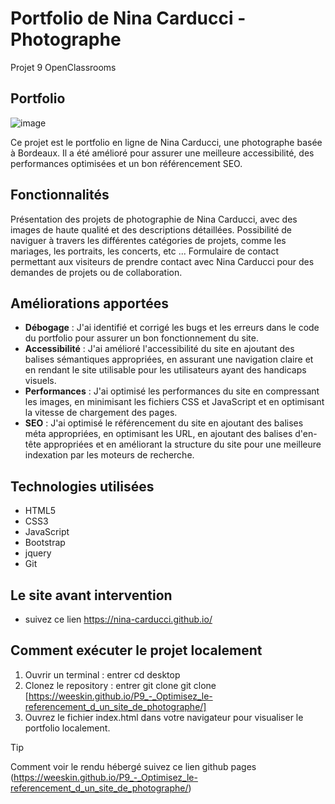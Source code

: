 # Portfolio de Nina Carducci - Photographe
Projet 9 OpenClassrooms

## Portfolio
![image](https://github.com/Weeskin/P9_-_Optimisez_le-referencement_d_un_site_de_photographe/assets/115654885/d5ebf5f2-f502-4eb8-82bf-5dddb84212f9)

Ce projet est le portfolio en ligne de Nina Carducci, une photographe basée à Bordeaux. Il a été amélioré pour assurer une meilleure accessibilité, des performances optimisées et un bon référencement SEO.

## Fonctionnalités
Présentation des projets de photographie de Nina Carducci, avec des images de haute qualité et des descriptions détaillées.
Possibilité de naviguer à travers les différentes catégories de projets, comme les mariages, les portraits, les concerts, etc ...
Formulaire de contact permettant aux visiteurs de prendre contact avec Nina Carducci pour des demandes de projets ou de collaboration.

## Améliorations apportées
* **Débogage** : J'ai identifié et corrigé les bugs et les erreurs dans le code du portfolio pour assurer un bon fonctionnement du site.
* **Accessibilité** : J'ai amélioré l'accessibilité du site en ajoutant des balises sémantiques appropriées, en assurant une navigation claire et en rendant le site utilisable pour les utilisateurs ayant des handicaps visuels.
* **Performances** : J'ai optimisé les performances du site en compressant les images, en minimisant les fichiers CSS et JavaScript et en optimisant la vitesse de chargement des pages.
* **SEO** : J'ai optimisé le référencement du site en ajoutant des balises méta appropriées, en optimisant les URL, en ajoutant des balises d'en-tête appropriées et en améliorant la structure du site pour une meilleure indexation par les moteurs de recherche.

## Technologies utilisées
* HTML5
* CSS3
* JavaScript
* Bootstrap
* jquery
* Git

## Le site avant intervention
* suivez ce lien https://nina-carducci.github.io/

## Comment exécuter le projet localement
1. Ouvrir un terminal : entrer cd desktop
2. Clonez le repository : entrer git clone git clone [https://weeskin.github.io/P9_-_Optimisez_le-referencement_d_un_site_de_photographe/]
3. Ouvrez le fichier index.html dans votre navigateur pour visualiser le portfolio localement.

> [!TIP]
Comment voir le rendu hébergé
suivez ce lien github pages (https://weeskin.github.io/P9_-_Optimisez_le-referencement_d_un_site_de_photographe/)
